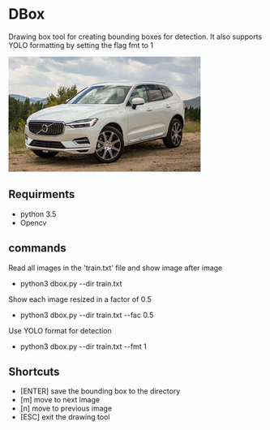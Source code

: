 # DBox
Drawing box tool for creating bounding boxes for detection. It also supports YOLO formatting by setting the flag fmt to 1  

![Alt text](img1.jpg?raw=true "Title")
## Requirments 
* python 3.5 
* Opencv 

## commands 

Read all images in the 'train.txt' file and show image after image 
* python3 dbox.py --dir train.txt

Show each image resized in a factor of 0.5
* python3 dbox.py --dir train.txt --fac 0.5 

Use YOLO format for detection 
* python3 dbox.py --dir train.txt --fmt 1 

## Shortcuts
* [ENTER] save the bounding box to the directory 
* [m] move to next image 
* [n] move to previous image 
* [ESC] exit the drawing tool 
